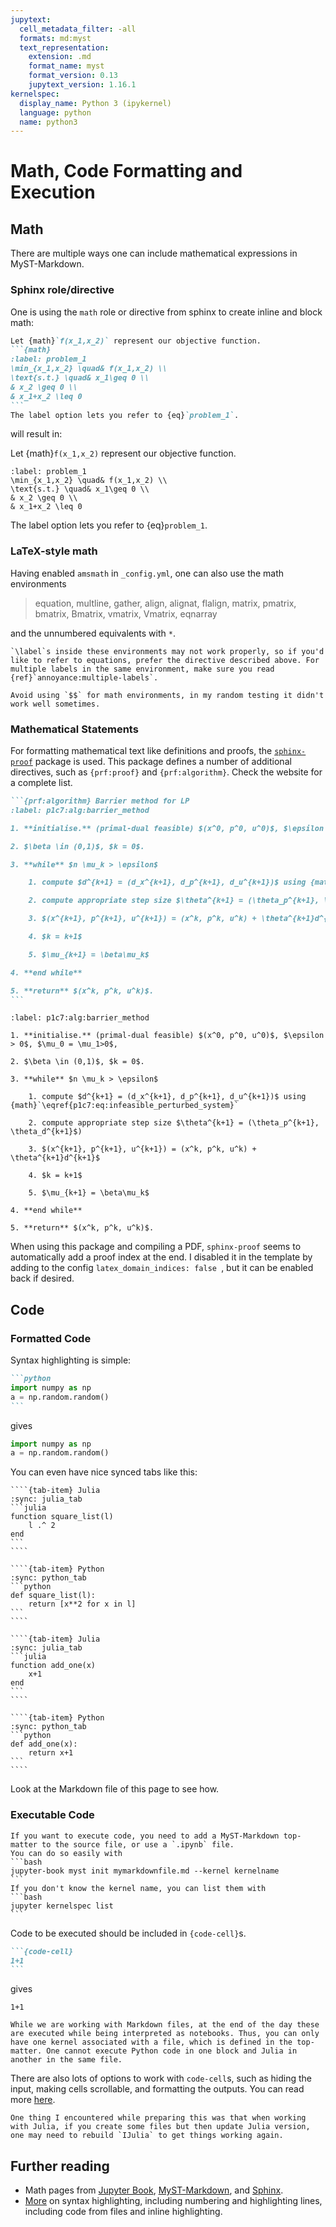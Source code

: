 ```yaml
---
jupytext:
  cell_metadata_filter: -all
  formats: md:myst
  text_representation:
    extension: .md
    format_name: myst
    format_version: 0.13
    jupytext_version: 1.16.1
kernelspec:
  display_name: Python 3 (ipykernel)
  language: python
  name: python3
---
```


# Math, Code Formatting and Execution

## Math

There are multiple ways one can include mathematical expressions in MyST-Markdown.

### Sphinx role/directive

One is using the `math` role or directive from sphinx to create inline and block math:
````md
Let {math}`f(x_1,x_2)` represent our objective function.
```{math}
:label: problem_1
\min_{x_1,x_2} \quad& f(x_1,x_2) \\
\text{s.t.} \quad& x_1\geq 0 \\
& x_2 \geq 0 \\
& x_1+x_2 \leq 0
```
The label option lets you refer to {eq}`problem_1`.
````
will result in:


Let {math}`f(x_1,x_2)` represent our objective function.
```{math}
:label: problem_1
\min_{x_1,x_2} \quad& f(x_1,x_2) \\
\text{s.t.} \quad& x_1\geq 0 \\
& x_2 \geq 0 \\
& x_1+x_2 \leq 0
```
The label option lets you refer to {eq}`problem_1`.

### LaTeX-style math

Having enabled `amsmath` in `_config.yml`, one can also use the math environments
> equation, multline, gather, align, alignat, flalign, matrix, pmatrix, bmatrix, Bmatrix, vmatrix, Vmatrix, eqnarray

and the unnumbered equivalents with `*`.

```{warning}
`\label`s inside these environments may not work properly, so if you'd like to refer to equations, prefer the directive described above. For multiple labels in the same environment, make sure you read {ref}`annoyance:multiple-labels`.
```

```{attention}
Avoid using `$$` for math environments, in my random testing it didn't work well sometimes.
```

### Mathematical Statements

For formatting mathematical text like definitions and proofs, the [`sphinx-proof`](https://sphinx-proof.readthedocs.io/en/latest/index.html) package is used.
This package defines a number of additional directives, such as `{prf:proof}` and `{prf:algorithm}`.
Check the website for a complete list.

````md
```{prf:algorithm} Barrier method for LP
:label: p1c7:alg:barrier_method

1. **initialise.** (primal-dual feasible) $(x^0, p^0, u^0)$, $\epsilon > 0$, $\mu_0 = \mu_1>0$,

2. $\beta \in (0,1)$, $k = 0$. 

3. **while** $n \mu_k > \epsilon$

    1. compute $d^{k+1} = (d_x^{k+1}, d_p^{k+1}, d_u^{k+1})$ using {math}`\eqref{p1c7:eq:infeasible_perturbed_system}`

    2. compute appropriate step size $\theta^{k+1} = (\theta_p^{k+1}, \theta_d^{k+1}$)

    3. $(x^{k+1}, p^{k+1}, u^{k+1}) = (x^k, p^k, u^k) + \theta^{k+1}d^{k+1}$

    4. $k = k+1$

    5. $\mu_{k+1} = \beta\mu_k$

4. **end while**

5. **return** $(x^k, p^k, u^k)$.
```
````

```{prf:algorithm} Barrier method for LP
:label: p1c7:alg:barrier_method

1. **initialise.** (primal-dual feasible) $(x^0, p^0, u^0)$, $\epsilon > 0$, $\mu_0 = \mu_1>0$,

2. $\beta \in (0,1)$, $k = 0$. 

3. **while** $n \mu_k > \epsilon$

    1. compute $d^{k+1} = (d_x^{k+1}, d_p^{k+1}, d_u^{k+1})$ using {math}`\eqref{p1c7:eq:infeasible_perturbed_system}`

    2. compute appropriate step size $\theta^{k+1} = (\theta_p^{k+1}, \theta_d^{k+1}$)

    3. $(x^{k+1}, p^{k+1}, u^{k+1}) = (x^k, p^k, u^k) + \theta^{k+1}d^{k+1}$

    4. $k = k+1$

    5. $\mu_{k+1} = \beta\mu_k$

4. **end while**

5. **return** $(x^k, p^k, u^k)$.
```

When using this package and compiling a PDF, `sphinx-proof` seems to automatically add a proof index at the end.
I disabled it in the template by adding to the config `latex_domain_indices: false `, but it can be enabled back if desired.

## Code

### Formatted Code

Syntax highlighting is simple:

````md
```python
import numpy as np
a = np.random.random()
```
````
gives
```python
import numpy as np
a = np.random.random()
```

You can even have nice synced tabs like this:

`````{tab-set}
````{tab-item} Julia
:sync: julia_tab
```julia
function square_list(l)
    l .^ 2
end
```
````

````{tab-item} Python
:sync: python_tab
```python
def square_list(l):
    return [x**2 for x in l]
```
````
`````

`````{tab-set}
````{tab-item} Julia
:sync: julia_tab
```julia
function add_one(x)
    x+1
end
```
````

````{tab-item} Python
:sync: python_tab
```python
def add_one(x):
    return x+1
```
````
`````

Look at the Markdown file of this page to see how.

### Executable Code

````{attention}
If you want to execute code, you need to add a MyST-Markdown top-matter to the source file, or use a `.ipynb` file. 
You can do so easily with
```bash
jupyter-book myst init mymarkdownfile.md --kernel kernelname
```
If you don't know the kernel name, you can list them with
```bash
jupyter kernelspec list
```
````

Code to be executed should be included in `{code-cell}`s.
````md
```{code-cell}
1+1
```
````
gives
```{code-cell}
1+1
```

```{important}
While we are working with Markdown files, at the end of the day these are executed while being interpreted as notebooks. Thus, you can only have one kernel associated with a file, which is defined in the top-matter. One cannot execute Python code in one block and Julia in another in the same file.
```

There are also lots of options to work with `code-cell`s, such as hiding the input, making cells scrollable, and formatting the outputs. You can read more [here](https://jupyterbook.org/en/stable/content/executable/index.html).

```{note}
One thing I encountered while preparing this was that when working with Julia, if you create some files but then update Julia version, one may need to rebuild `IJulia` to get things working again.
```

## Further reading
- Math pages from [Jupyter Book](https://jupyterbook.org/en/stable/content/math.html), [MyST-Markdown](https://myst-parser.readthedocs.io/en/latest/syntax/math.html), and [Sphinx](https://www.sphinx-doc.org/en/master/usage/restructuredtext/directives.html#math).
- [More](https://myst-parser.readthedocs.io/en/latest/syntax/code_and_apis.html) on syntax highlighting, including numbering and highlighting lines, including code from files and inline highlighting.
